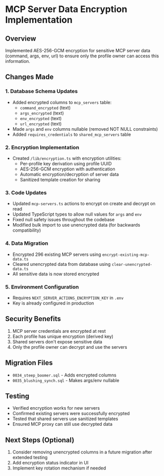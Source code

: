 # MCP Server Data Encryption Implementation

## Overview
Implemented AES-256-GCM encryption for sensitive MCP server data (command, args, env, url) to ensure only the profile owner can access this information.

## Changes Made

### 1. Database Schema Updates
- Added encrypted columns to `mcp_servers` table:
  - `command_encrypted` (text)
  - `args_encrypted` (text)  
  - `env_encrypted` (text)
  - `url_encrypted` (text)
- Made `args` and `env` columns nullable (removed NOT NULL constraints)
- Added `requires_credentials` to `shared_mcp_servers` table

### 2. Encryption Implementation
- Created `/lib/encryption.ts` with encryption utilities:
  - Per-profile key derivation using profile UUID
  - AES-256-GCM encryption with authentication
  - Automatic encryption/decryption of server data
  - Sanitized template creation for sharing

### 3. Code Updates
- Updated `mcp-servers.ts` actions to encrypt on create and decrypt on read
- Updated TypeScript types to allow null values for `args` and `env`
- Fixed null safety issues throughout the codebase
- Modified bulk import to use unencrypted data (for backwards compatibility)

### 4. Data Migration
- Encrypted 296 existing MCP servers using `encrypt-existing-mcp-data.ts`
- Cleared unencrypted data from database using `clear-unencrypted-data.ts`
- All sensitive data is now stored encrypted

### 5. Environment Configuration
- Requires `NEXT_SERVER_ACTIONS_ENCRYPTION_KEY` in `.env`
- Key is already configured in production

## Security Benefits
1. MCP server credentials are encrypted at rest
2. Each profile has unique encryption (derived key)
3. Shared servers don't expose sensitive data
4. Only the profile owner can decrypt and use the servers

## Migration Files
- `0034_steep_boomer.sql` - Adds encrypted columns
- `0035_blushing_synch.sql` - Makes args/env nullable

## Testing
- Verified encryption works for new servers
- Confirmed existing servers were successfully encrypted
- Tested that shared servers use sanitized templates
- Ensured MCP proxy can still use decrypted data

## Next Steps (Optional)
1. Consider removing unencrypted columns in a future migration after extended testing
2. Add encryption status indicator in UI
3. Implement key rotation mechanism if needed